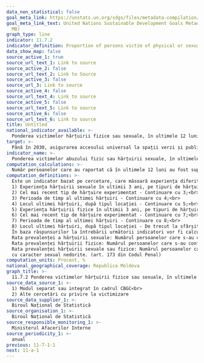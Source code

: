 ```yaml
---
data_non_statistical: false
goal_meta_link: https://unstats.un.org/sdgs/files/metadata-compilation/Metadata-Goal-11.pdf
goal_meta_link_text: United Nations Sustainable Development Goals Metadata (PDF 4.0
  MB)
graph_type: line
indicator: 11.7.2
indicator_definition: Proportion of persons victim of physical or sexual harassment,
data_show_map: false
source_active_1: true
source_url_text_1: Link to source
source_active_2: false
source_url_text_2: Link to Source
source_active_3: false
source_url_3: Link to source
source_active_4: false
source_url_text_4: Link to source
source_active_5: false
source_url_text_5: Link to source
source_active_6: false
source_url_text_6: Link to source
title: Untitled
national_indicator_available: >-
  Ponderea victimelor hărțuirii fizice sau sexuale, în ultimele 12 luni, pe sexe, vârstă, dizabilitate, loc de apariție
target: >-
  Până în 2030, asigurarea accesului universal la spații verzi și publice sigure, incluzive și accesibile, în special pentru femei și copii, persoane în etate și cele cu dizabilități
indicator_name: >-
  Ponderea victimelor abuzului fizic sau hărțuirii sexuale, în ultimele 12 luni, pe sexe, vârstă, statut de dizabilitate și locul de survenire
computation_calculations: >-
  Număr persoanelor care au raportat că în ultimele 12 luni au fost supuse hărțuirii  fizice sau sexuale raportat la numărul total de respondenți incluși în cercetare *100
computation_definitions: >-
  Este un indicator bazat pe cercetare, care măsoară experiența diferitor forme comportamentale ce țin de hărțuirea fizică și cea sexuală. Întrebările legate de hărțuirea fizică și sexuală trebuie evaluate separat. Rezultatele însă pot fi combinate. Calcularea acestui indicator necesită includerea unui modul scurt din opt întrebări în cadrul unei cercetări reprezentative a populației, care sunt:<br> 
  1) Experiența hărțuirii sexuale în ultimii 3 ani, pe tipuri de hărțuire - În cazul lipsei unor astfel de experiențe, treceți la 5, în caz contrar treceți la 2; <br> 
  2) Cel mai recent tip de hărțuire experimentat - Continuare cu 3;<br> 
  3) Perioada de timp al ultimei hărțuiri - Continuare cu 4;<br> 
  4) Locul ultimei hărțuiri, după tipul locației - Continuare cu 5;<br> 
  5) Experiența hărțuirii fizice în ultimii 3 ani, pe tipuri de hărțuire - În cazul lipsei unor astfel de experiențe treceți la sfârșit, în caz contrar treceți la 6; <br> 
  6) Cel mai recent tip de hărțuire experimentat - Continuare cu 7;<br> 
  7) Perioada de timp al ultimei hărțuiri - Continuare cu 8;<br> 
  8) Locul ultimei hărțuiri, după tipul locației - De trecut la sfârșit.<br> 
  În baza răspunsurilor la întrebării următorii indicatori vor fi calculați:<br> 
  Rata prevalenței a hărțuirii sexuale: Numărul persoanelor care s-au confruntat cu cel puțin o formă de hărțuire sexuală raportat la numărul total populație inclusă în cercetare *100<br> 
  Rata prevalenței hărțuirii fizice: Numărul persoanelor care s-au confruntat cu cel puțin o formă de hărțuire fizică raportat la numărul total populație inclusă în cercetare *100<br> 
  Rata prevalenței hărțuirii sexuale sau fizice: Numărul persoanelor care s-au confruntat fie cu o formă de hărțuire sexuală sau cu fie cu o formă de hărțuire fizică raportat la numărul total populație inclusă în cercetare *100. Hărțuirea sexuală - adică manifestarea unui comportament fizic, verbal sau nonverbal, care lezează demnitatea persoanei ori creează o atmosferă neplăcută, ostilă, degradantă, umilitoare, discriminatorie sau insultătoare cu scopul de a determina o persoană la raporturi sexuale ori la alte acțiuni<br> 
  cu caracter sexual nedorite. (art. 173 din Codul Penal)
computation_units: Procent, %
national_geographical_coverage: Republica Moldova
graph_title: >-
  11.7.2 Ponderea victimelor hărțuirii fizice sau sexuale, în ultimele 12 luni, pe sexe, vârstă, dizabilitate, loc de apariție
source_data_source_1: >-
  1) Modul separat sau integrat în cadrul CBGC<br> 
  2) Alte cercetări cu privire la victimizare
source_data_supplier_1: >-
  Biroul Național de Statistică
source_organisation_1: >-
  Biroul Național de Statistică
source_responsible_monitoring_1: >-
  Ministerul Afacerilor Interne
source_periodicity_1: >-
  anual
previous: 11-7-1-1
next: 11-a-1
---
```

